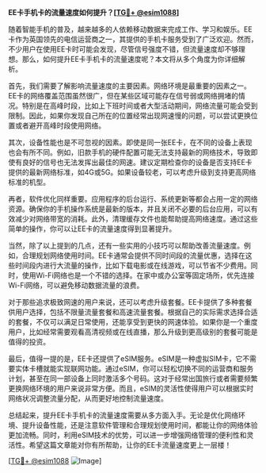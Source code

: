 **EE卡手机卡的流量速度如何提升？[[TG💪+ @esim1088](https://t.me/s/esim1088)]**

随着智能手机的普及，越来越多的人依赖移动数据来完成工作、学习和娱乐。EE卡作为英国领先的电信运营商之一，其提供的手机卡服务受到了广泛欢迎。然而，不少用户在使用EE卡时可能会发现，尽管信号强度不错，但流量速度却不够理想。那么，如何提升EE卡手机卡的流量速度呢？本文将从多个角度为你详细解析。

首先，我们需要了解影响流量速度的主要因素。网络环境是最重要的因素之一。EE卡的网络覆盖范围虽然很广，但在某些区域可能存在信号弱或网络拥堵的情况。特别是在高峰时段，比如上下班时间或者大型活动期间，网络流量可能会受到限制。因此，如果你发现自己所在的位置经常出现网速慢的问题，可以尝试更换位置或者避开高峰时段使用网络。

其次，设备性能也是不可忽视的因素。即使是同一张EE卡，在不同的设备上表现也会有所不同。例如，旧款手机的硬件配置可能无法支持最新的网络技术，导致即使有良好的信号也无法发挥出最佳的网速。建议定期检查你的设备是否支持EE卡提供的最新网络标准，如4G或5G。如果设备较老，可以考虑升级到支持更高网络标准的机型。

再者，软件优化同样重要。应用程序的后台运行、系统更新等都会占用一定的网络资源。确保你的手机操作系统是最新的版本，并且关闭不必要的后台应用，可以有效减少对网络带宽的消耗。此外，清理缓存文件也能帮助提高网络速度。通过这些简单的操作，你可以让EE卡的流量速度得到显著提升。

当然，除了以上提到的几点，还有一些实用的小技巧可以帮助改善流量速度。例如，合理规划网络使用时间。EE卡通常会提供不同时间段的流量优惠，选择在这些时间段内进行大流量的操作，比如下载电影或在线游戏，可以节省不少费用。同时，使用Wi-Fi网络也是一个不错的选择。在家中或办公室等固定场所，优先连接Wi-Fi网络，可以避免移动数据流量的浪费。

对于那些追求极致网速的用户来说，还可以考虑升级套餐。EE卡提供了多种套餐供用户选择，包括不限量流量套餐和高速流量套餐。根据自己的实际需求选择合适的套餐，不仅可以满足日常使用，还能享受到更快的网速体验。如果你是一个重度用户，比如经常需要观看高清视频或在线直播，那么升级到更高级别的套餐可能是值得的投资。

最后，值得一提的是，EE卡还提供了eSIM服务。eSIM是一种虚拟SIM卡，它不需要实体卡槽就能实现联网功能。通过eSIM，你可以轻松切换不同的运营商和服务计划，甚至在同一部设备上同时激活多个号码。这对于经常出国旅行或者需要频繁更换网络环境的用户来说非常方便。而且，eSIM的灵活性使得用户可以根据实时网络状况调整流量分配，从而更好地控制流量速度。

总结起来，提升EE卡手机卡的流量速度需要从多方面入手。无论是优化网络环境、提升设备性能，还是注意软件管理和合理规划使用时间，都能让你的网络体验更加流畅。同时，利用eSIM技术的优势，可以进一步增强网络管理的便利性和灵活性。希望这篇文章能对你有所帮助，让你的EE卡流量速度更上一层楼！

[[TG💪+ @esim1088](https://t.me/s/esim1088) ![Image](https://i.postimg.cc/4NQfJmqS/Snipaste-2025-05-13-00-14-12.png)]